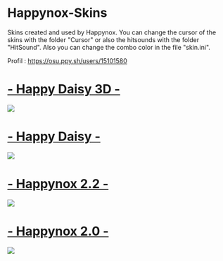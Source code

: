 # Happynox-Skins
Skins created and used by Happynox. 
You can change the cursor of the skins with the folder "Cursor" or also the hitsounds with the folder "HitSound". Also you can change the combo color in the file "skin.ini".


Profil : https://osu.ppy.sh/users/15101580


# [- Happy Daisy 3D -](https://drive.google.com/file/d/1qJ-MF9-rr_ZTxIHZ7IUOke_5sR-xT0RP/view?usp=sharing)
![](https://i.imgur.com/yAcxe6L.png)

# [- Happy Daisy -](https://drive.google.com/file/d/1YSyVK9CVX5JLPmrSLaijRg1yrem1SnBb/view?usp=sharing)
![](https://i.imgur.com/inrzRpK.png)

# [- Happynox 2.2 -](https://drive.google.com/file/d/1fW7WLslzaCC9tLg0AjDPPsqtZgAXmJp_/view?usp=sharing)
![](https://i.imgur.com/yPf0xKI.png)

# [- Happynox 2.0 -](https://drive.google.com/file/d/1mmc-uLK4GW1asMKX3fdltBwvSjRdBYtC/view?usp=sharing)
![](https://i.imgur.com/tbMsZ9y.png)
